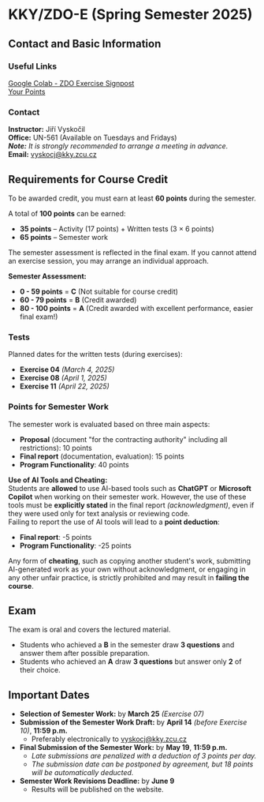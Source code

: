 # KKY/ZDO-E (Spring Semester 2025)
## Contact and Basic Information

### Useful Links
[Google Colab - ZDO Exercise Signpost](https://colab.research.google.com/drive/1Dr5-2dM1CSpyKQAHi7Xjrtql-o8CLN0V#scrollTo=PS_mq6cn3X31)  
[Your Points](https://docs.google.com/spreadsheets/u/1/d/e/2PACX-1vSyq6m1_nHXe2Md5u7Bv-2Omv-9XqOKWCCEPDy73-eJzkd29CsENp62YClOxAW_mN7ZZpVz9eXbWhXS/pubhtml?gid=1907913423&single=true&range=D1:AB)  

### Contact
**Instructor:** Jiří Vyskočil  
**Office:** UN-561 (Available on Tuesdays and Fridays)  
_**Note:** It is strongly recommended to arrange a meeting in advance._  
**Email:** [vyskocj@kky.zcu.cz](mailto:vyskocj@kky.zcu.cz)  

## Requirements for Course Credit

To be awarded credit, you must earn at least **60 points** during the semester.

A total of **100 points** can be earned:
- **35 points** – Activity (17 points) + Written tests (3 × 6 points)
- **65 points** – Semester work

The semester assessment is reflected in the final exam. If you cannot attend an exercise session, you may arrange
an individual approach.

**Semester Assessment:**
- **0 - 59 points** = **C** (Not suitable for course credit)
- **60 - 79 points** = **B** (Credit awarded)
- **80 - 100 points** = **A** (Credit awarded with excellent performance, easier final exam!)

### Tests

Planned dates for the written tests (during exercises):
- **Exercise 04** _(March 4, 2025)_
- **Exercise 08** _(April 1, 2025)_
- **Exercise 11** _(April 22, 2025)_

### Points for Semester Work

The semester work is evaluated based on three main aspects:  
- **Proposal** (document "for the contracting authority" including all restrictions): 10 points  
- **Final report** (documentation, evaluation): 15 points  
- **Program Functionality**: 40 points  

**Use of AI Tools and Cheating:**  
Students are **allowed** to use AI-based tools such as **ChatGPT** or **Microsoft Copilot** when working on their
semester work. However, the use of these tools must be **explicitly stated** in the final report _(acknowledgment)_,
even if they were used only for text analysis or reviewing code.  
Failing to report the use of AI tools will lead to a **point deduction**:

- **Final report**: -5 points
- **Program Functionality**: -25 points

Any form of **cheating**, such as copying another student's work, submitting AI-generated work as your own without
acknowledgment, or engaging in any other unfair practice, is strictly prohibited and may result in
**failing the course**.

## Exam

The exam is oral and covers the lectured material.
- Students who achieved a **B** in the semester draw **3 questions** and answer them after possible preparation.
- Students who achieved an **A** draw **3 questions** but answer only **2** of their choice.

## Important Dates

- **Selection of Semester Work:** by **March 25** _(Exercise 07)_
- **Submission of the Semester Work Draft:** by **April 14** _(before Exercise 10)_, **11:59 p.m.**
  - Preferably electronically to [vyskocj@kky.zcu.cz](mailto:vyskocj@kky.zcu.cz)
- **Final Submission of the Semester Work:** by **May 19**, **11:59 p.m.**
  - _Late submissions are penalized with a deduction of 3 points per day._
  - _The submission date can be postponed by agreement, but 18 points will be automatically deducted._
- **Semester Work Revisions Deadline:** by **June 9**
  - Results will be published on the website.

